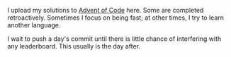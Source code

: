 I upload my solutions to [Advent of Code](https://adventofcode.com/) here. Some
are completed retroactively. Sometimes I focus on being fast; at other times, I
try to learn another language.

I wait to push a day's commit until there is little chance of interfering with
any leaderboard. This usually is the day after.
